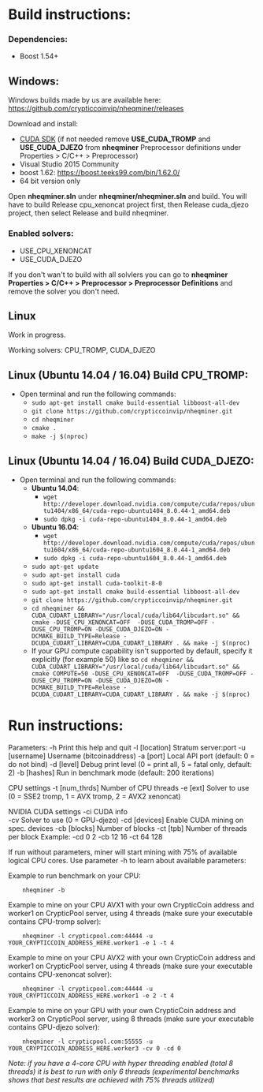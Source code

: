 # Build instructions:

### Dependencies:
  - Boost 1.54+

## Windows:

Windows builds made by us are available here: https://github.com/crypticcoinvip/nheqminer/releases

Download and install:
- [CUDA SDK](https://developer.nvidia.com/cuda-downloads) (if not needed remove **USE_CUDA_TROMP** and **USE_CUDA_DJEZO** from **nheqminer** Preprocessor definitions under Properties > C/C++ > Preprocessor)
- Visual Studio 2015 Community
- boost 1.62: https://boost.teeks99.com/bin/1.62.0/
- 64 bit version only

Open **nheqminer.sln** under **nheqminer/nheqminer.sln** and build. You will have to build Release cpu_xenoncat project first, then Release cuda_djezo project, then select Release and build nheqminer.

### Enabled solvers: 
  - USE_CPU_XENONCAT
  - USE_CUDA_DJEZO

If you don't wan't to build with all solvlers you can go to **nheqminer Properties > C/C++ > Preprocessor > Preprocessor Definitions** and remove the solver you don't need.

## Linux

Work in progress.

Working solvers: CPU_TROMP, CUDA_DJEZO

## Linux (Ubuntu 14.04 / 16.04) Build CPU_TROMP:

 - Open terminal and run the following commands:
   - `sudo apt-get install cmake build-essential libboost-all-dev`
   - `git clone https://github.com/crypticcoinvip/nheqminer.git`
   - `cd nheqminer`
   - `cmake .`
   - `make -j $(nproc)`

## Linux (Ubuntu 14.04 / 16.04) Build CUDA_DJEZO:

 - Open terminal and run the following commands:
   - **Ubuntu 14.04**:
     - `wget http://developer.download.nvidia.com/compute/cuda/repos/ubuntu1404/x86_64/cuda-repo-ubuntu1404_8.0.44-1_amd64.deb`
     - `sudo dpkg -i cuda-repo-ubuntu1404_8.0.44-1_amd64.deb`
   - **Ubuntu 16.04**:
     - `wget http://developer.download.nvidia.com/compute/cuda/repos/ubuntu1604/x86_64/cuda-repo-ubuntu1604_8.0.44-1_amd64.deb`
     - `sudo dpkg -i cuda-repo-ubuntu1604_8.0.44-1_amd64.deb`
   - `sudo apt-get update`
   - `sudo apt-get install cuda`
   - `sudo apt-get install cuda-toolkit-8-0`
   - `sudo apt-get install cmake build-essential libboost-all-dev`
   - `git clone https://github.com/crypticcoinvip/nheqminer.git`
   - `cd nheqminer && CUDA_CUDART_LIBRARY="/usr/local/cuda/lib64/libcudart.so" && cmake -DUSE_CPU_XENONCAT=OFF  -DUSE_CUDA_TROMP=OFF -DUSE_CPU_TROMP=ON -DUSE_CUDA_DJEZO=ON -DCMAKE_BUILD_TYPE=Release -DCUDA_CUDART_LIBRARY=CUDA_CUDART_LIBRARY . && make -j $(nproc)`
   - If your GPU compute capability isn't supported by default, specify it explicitly (for example 50) like so `cd nheqminer && CUDA_CUDART_LIBRARY="/usr/local/cuda/lib64/libcudart.so" && cmake COMPUTE=50 -DUSE_CPU_XENONCAT=OFF  -DUSE_CUDA_TROMP=OFF -DUSE_CPU_TROMP=ON -DUSE_CUDA_DJEZO=ON -DCMAKE_BUILD_TYPE=Release -DCUDA_CUDART_LIBRARY=CUDA_CUDART_LIBRARY . && make -j $(nproc)`

   
# Run instructions:

Parameters: 
	-h		Print this help and quit
	-l [location]	Stratum server:port
	-u [username]	Username (bitcoinaddress)
	-a [port]	Local API port (default: 0 = do not bind)
	-d [level]	Debug print level (0 = print all, 5 = fatal only, default: 2)
	-b [hashes]	Run in benchmark mode (default: 200 iterations)

CPU settings
	-t [num_thrds]	Number of CPU threads
	-e [ext]	Solver to use (0 = SSE2 tromp, 1 = AVX tromp, 2 = AVX2 xenoncat)

NVIDIA CUDA settings
	-ci	CUDA info\
  -cv Solver to use (0 = GPU-djezo)
	-cd [devices]	Enable CUDA mining on spec. devices
	-cb [blocks]	Number of blocks
	-ct [tpb]	Number of threads per block
Example: -cd 0 2 -cb 12 16 -ct 64 128

If run without parameters, miner will start mining with 75% of available logical CPU cores. Use parameter -h to learn about available parameters:

Example to run benchmark on your CPU:

        nheqminer -b
        
Example to mine on your CPU AVX1 with your own CrypticCoin address and worker1 on CrypticPool server, using 4 threads (make sure your executable contains CPU-tromp solver):

        nheqminer -l crypticpool.com:44444 -u YOUR_CRYPTICCOIN_ADDRESS_HERE.worker1 -e 1 -t 4
        
Example to mine on your CPU AVX2 with your own CrypticCoin address and worker1 on CrypticPool server, using 4 threads (make sure your executable contains CPU-xenoncat solver):

        nheqminer -l crypticpool.com:44444 -u YOUR_CRYPTICCOIN_ADDRESS_HERE.worker1 -e 2 -t 4

Example to mine on your GPU with your own CrypticCoin address and worker3 on CrypticPool server, using 8 threads (make sure your executable contains GPU-djezo solver):

        nheqminer -l crypticpool.com:55555 -u YOUR_CRYPTICCOIN_ADDRESS_HERE.worker3 -cv 0 -cd 0

<i>Note: if you have a 4-core CPU with hyper threading enabled (total 8 threads) it is best to run with only 6 threads (experimental benchmarks shows that best results are achieved with 75% threads utilized)</i>


